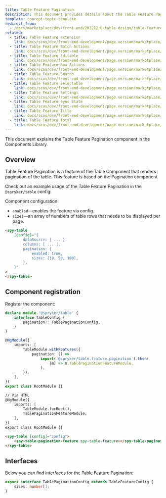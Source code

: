 ```yaml
---
title: Table Feature Pagination
description: This document provides details about the Table Feature Pagination component in the Components Library.
template: concept-topic-template
redirect_from:
  - /docs/marketplace/dev/front-end/202212.0/table-design/table-features/table-feature-pagination.html
related:
  - title: Table Feature extension
    link: docs/scos/dev/front-end-development/page.version/marketplace/table-design/table-feature-extension/table-feature-extension.html
  - title: Table Feature Batch Actions
    link: docs/scos/dev/front-end-development/page.version/marketplace/table-design/table-feature-extension/table-feature-batch-actions.html
  - title: Table Feature Editable
    link: docs/scos/dev/front-end-development/page.version/marketplace/table-design/table-feature-extension/table-feature-editable.html
  - title: Table Feature Row Actions
    link: docs/scos/dev/front-end-development/page.version/marketplace/table-design/table-feature-extension/table-feature-row-actions.html
  - title: Table Feature Search
    link: docs/scos/dev/front-end-development/page.version/marketplace/table-design/table-feature-extension/table-feature-search.html
  - title: Table Feature Selectable
    link: docs/scos/dev/front-end-development/page.version/marketplace/table-design/table-feature-extension/table-feature-selectable.html
  - title: Table Feature Settings
    link: docs/scos/dev/front-end-development/page.version/marketplace/table-design/table-feature-extension/table-feature-settings.html
  - title: Table Feature Sync State
    link: docs/scos/dev/front-end-development/page.version/marketplace/table-design/table-feature-extension/table-feature-sync-state.html
  - title: Table Feature Title
    link: docs/scos/dev/front-end-development/page.version/marketplace/table-design/table-feature-extension/table-feature-title.html
  - title: Table Feature Total
    link: docs/scos/dev/front-end-development/page.version/marketplace/table-design/table-feature-extension/table-feature-total.html
---
```


This document explains the Table Feature Pagination component in the Components Library.

## Overview

Table Feature Pagination is a feature of the Table Component that renders pagination of the table.
This feature is based on the Pagination component.

Check out an example usage of the Table Feature Pagination in the `@spryker/table` config.

Component configuration:

- `enabled`—enables the feature via config.  
- `sizes`—an array of numbers of table rows that needs to be displayed per page.  

```html
<spy-table
    [config]="{
        dataSource: { ... },
        columns: [ ... ],
        pagination: {
            enabled: true,
            sizes: [10, 50, 100],
        },                                                                                           
    }"
>
</spy-table>
```

## Component registration

Register the component:

```ts
declare module '@spryker/table' {
    interface TableConfig {
        pagination?: TablePaginationConfig;
    }
}

@NgModule({
    imports: [
        TableModule.withFeatures({
            pagination: () =>
                import('@spryker/table.feature.pagination').then(
                    (m) => m.TablePaginationFeatureModule,
                ),
        }),
    ],
})
export class RootModule {}
```

```html
// Via HTML
@NgModule({
    imports: [
        TableModule.forRoot(),
        TablePaginationFeatureModule,
    ],
})
export class RootModule {}

<spy-table [config]="config">
    <spy-table-pagination-feature spy-table-feature></spy-table-pagination-feature>
</spy-table>
```

## Interfaces

Below you can find interfaces for the Table Feature Pagination:

```ts
export interface TablePaginationConfig extends TableFeatureConfig {
    sizes: number[];
}
```
